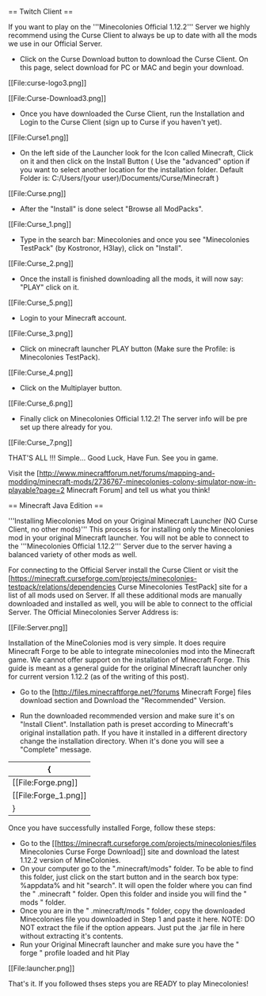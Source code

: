 == Twitch Client ==

 If you want to play on the '''Minecolonies Official 1.12.2''' Server we highly recommend using the Curse Client to always be up to date with all the mods we use in our Official Server.

* Click on the Curse Download button to download the Curse Client. On this page, select download for PC or MAC and begin your download.

[[File:curse-logo3.png]]

[[File:Curse-Download3.png]]

* Once you have downloaded the Curse Client, run the Installation and Login to the Curse Client (sign up to Curse if you haven't yet).

[[File:Curse1.png]]

* On the left side of the Launcher look for the Icon called Minecraft, Click on it and then click on the Install Button ( Use the "advanced" option if you want to select another location for the installation folder. Default Folder is: C:/Users/(your user)/Documents/Curse/Minecraft )

[[File:Curse.png]]

* After the "Install" is done select "Browse all ModPacks".

[[File:Curse_1.png]]

* Type in the search bar: Minecolonies and once you see "Minecolonies TestPack" (by Kostronor, H3lay), click on "Install".

[[File:Curse_2.png]]

* Once the install is finished downloading all the mods, it will now say: "PLAY" click on it.

[[File:Curse_5.png]]

* Login to your Minecraft account.

[[File:Curse_3.png]]

* Click on minecraft launcher PLAY button (Make sure the Profile: is Minecolonies TestPack).

[[File:Curse_4.png]]

* Click on the Multiplayer button.

[[File:Curse_6.png]]

* Finally click on Minecolonies Official 1.12.2! The server info will be pre set up there already for you.

[[File:Curse_7.png]]

THAT'S ALL !!! Simple... Good Luck, Have Fun. See you in game.

Visit the [http://www.minecraftforum.net/forums/mapping-and-modding/minecraft-mods/2736767-minecolonies-colony-simulator-now-in-playable?page=2 Minecraft Forum] and tell us what you think!

== Minecraft Java Edition ==

'''Installing Miecolonies Mod on your Original Minecraft Launcher (NO Curse Client, no other mods)''' 
 This process is for installing only the Minecolonies mod in your original Minecraft launcher. You will not be able to connect to the '''Minecolonies Official 1.12.2'''  Server due to the server having a balanced variety of other mods as well.

 For connecting to the Official Server install the Curse Client or visit the [https://minecraft.curseforge.com/projects/minecolonies-testpack/relations/dependencies Curse Minecolonies TestPack] site for a list of all mods used on Server. If all these additional mods are manually downloaded and installed as well, you will be able to connect to the official Server. The Official Minecolonies Server Address is:

[[File:Server.png]]

 Installation of the MineColonies mod is very simple. It does require Minecraft Forge to be able to integrate minecolonies mod into the Minecraft game.
 We cannot offer support on the installation of Minecraft Forge. This guide is meant as a general guide for the original Minecraft launcher only for current version 1.12.2 (as of the writing of this post).
* Go to the [http://files.minecraftforge.net/?forums Minecraft Forge] files download section and Download the "Recommended" Version.

* Run the downloaded recommended version and make sure it's on "Install Client". Installation path is preset according to Minecraft's original installation path. If you have it installed in a different directory change the installation directory. When it's done you will see a "Complete" message.

{|
|- 
| [[File:Forge.png]]
| [[File:Forge_1.png]]
|}


Once you have successfully installed Forge, follow these steps:
* Go to the [[https://minecraft.curseforge.com/projects/minecolonies/files Minecolonies Curse Forge Download]] site and download the latest 1.12.2 version of MineColonies.
* On your computer go to the ".minecraft/mods" folder. To be able to find this folder, just click on the start button and in the search box type: %appdata% and hit "search". It will open the folder where you can find the " .minecraft " folder. Open this folder and inside you will find the " mods " folder.
* Once you are in the " .minecraft/mods " folder, copy the downloaded Minecolonies file you downloaded in Step 1 and paste it here. NOTE: DO NOT extract the file if the option appears. Just put the .jar file in here without extracting it's contents.
* Run your Original Minecraft launcher and make sure you have the " forge " profile loaded and hit Play

[[File:launcher.png]]

That's it. If you followed thses steps you are READY to play Minecolonies!
